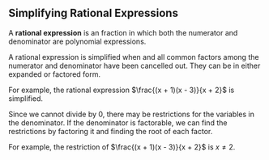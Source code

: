 Simplifying Rational Expressions
-------


A **rational expression** is an fraction in which both the numerator and denominator are polynomial expressions.

A rational expression is simplified when and all common factors among the numerator and denominator have been cancelled out. They can be in either expanded or factored form.

For example, the rational expression $\frac{(x + 1)(x - 3)}{x + 2}$ is simplified.

Since we cannot divide by 0, there may be restrictions for the variables in the denominator. If the denominator is factorable, we can find the restrictions by factoring it and finding the root of each factor. 

For example, the restriction of $\frac{(x + 1)(x - 3)}{x + 2}$ is $x \ne 2$.